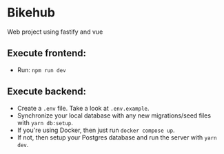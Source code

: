 # Bikehub

Web project using fastify and vue

## Execute frontend:

- Run: `npm run dev`

## Execute backend:

- Create a `.env` file. Take a look at `.env.example`.
- Synchronize your local database with any new migrations/seed files with `yarn db:setup`.
- If you're using Docker, then just run `docker compose up`.
- If not, then setup your Postgres database and run the server with `yarn dev`.
